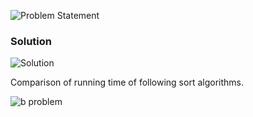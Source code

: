 ![Problem Statement](https://github.com/cpp-rakesh/Algorithms/blob/master/Chapter_2_Getting_Started/Problems/2-2/repo/problem.png)

### Solution
![Solution](https://github.com/cpp-rakesh/Algorithms/blob/master/Chapter_2_Getting_Started/Problems/2-2/repo/a.png)

Comparison of running time of following sort algorithms.

![b problem](https://github.com/cpp-rakesh/Algorithms/blob/master/Chapter_2_Getting_Started/Problems/2-2/repo/b_problem.png)
